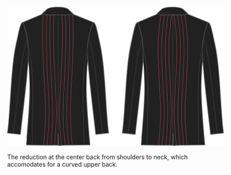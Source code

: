 
![Center back dart](centerbackdart.svg)

The reduction at the center back from shoulders to neck, which accomodates for a curved upper back.